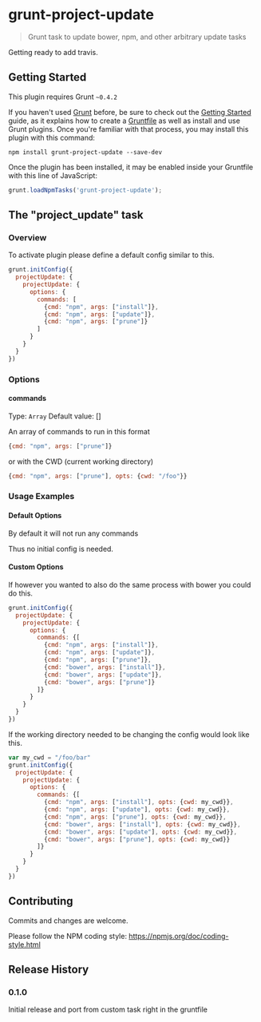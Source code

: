 # grunt-project-update

> Grunt task to update bower, npm, and other arbitrary update tasks

Getting ready to add travis.

## Getting Started
This plugin requires Grunt `~0.4.2`

If you haven't used [Grunt](http://gruntjs.com/) before, be sure to check out the [Getting Started](http://gruntjs.com/getting-started) guide, as it explains how to create a [Gruntfile](http://gruntjs.com/sample-gruntfile) as well as install and use Grunt plugins. Once you're familiar with that process, you may install this plugin with this command:

```shell
npm install grunt-project-update --save-dev
```

Once the plugin has been installed, it may be enabled inside your Gruntfile with this line of JavaScript:

```js
grunt.loadNpmTasks('grunt-project-update');
```

## The "project_update" task

### Overview

To activate plugin please define a default config similar to this.

```js
grunt.initConfig({
  projectUpdate: {
    projectUpdate: {
      options: {
        commands: [
          {cmd: "npm", args: ["install"]},
          {cmd: "npm", args: ["update"]},
          {cmd: "npm", args: ["prune"]}
        ]
      }
    }
  }
})
```

### Options

#### commands
Type: `Array`
Default value: []

An array of commands to run in this format
```js
{cmd: "npm", args: ["prune"]}
```

or with the CWD (current working directory)
```js
{cmd: "npm", args: ["prune"], opts: {cwd: "/foo"}}
```

### Usage Examples

#### Default Options

By default it will not run any commands

Thus no initial config is needed.

#### Custom Options
If however you wanted to also do the same process with bower you could do this.

```js
grunt.initConfig({
  projectUpdate: {
    projectUpdate: {
      options: {
        commands: {[
          {cmd: "npm", args: ["install"]},
          {cmd: "npm", args: ["update"]},
          {cmd: "npm", args: ["prune"]},
          {cmd: "bower", args: ["install"]},
          {cmd: "bower", args: ["update"]},
          {cmd: "bower", args: ["prune"]}
        ]}
      }
    }
  }
})
```

If the working directory needed to be changing the config would look like this.

```js
var my_cwd = "/foo/bar"
grunt.initConfig({
  projectUpdate: {
    projectUpdate: {
      options: {
        commands: {[
          {cmd: "npm", args: ["install"], opts: {cwd: my_cwd}},
          {cmd: "npm", args: ["update"], opts: {cwd: my_cwd}},
          {cmd: "npm", args: ["prune"], opts: {cwd: my_cwd}},
          {cmd: "bower", args: ["install"], opts: {cwd: my_cwd}},
          {cmd: "bower", args: ["update"], opts: {cwd: my_cwd}},
          {cmd: "bower", args: ["prune"], opts: {cwd: my_cwd}}
        ]}
      }
    }
  }
})
```

## Contributing
Commits and changes are welcome.

Please follow the NPM coding style: https://npmjs.org/doc/coding-style.html

## Release History

### 0.1.0

Initial release and port from custom task right in the gruntfile
